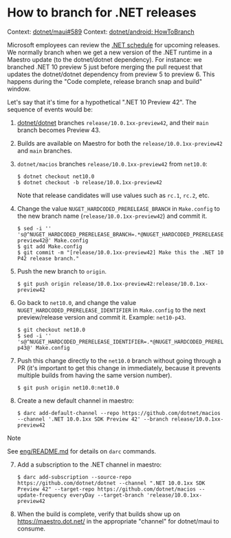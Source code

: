 # How to branch for .NET releases

Context: [dotnet/maui#589][0]
Context: [dotnet/android: HowToBranch][4]

Microsoft employees can review the [.NET schedule][3] for upcoming releases.
We normally branch when we get a new version of the .NET runtime in a Maestro
update (to the dotnet/dotnet dependency). For instance: we branched .NET 10
preview 5 just before merging the pull request that updates the dotnet/dotnet
dependency from preview 5 to preview 6. This happens during the "Code
complete, release branch snap and build" window.

Let's say that it's time for a hypothetical ".NET 10 Preview 42". The
sequence of events would be:

1. [dotnet/dotnet][1] branches `release/10.0.1xx-preview42`, and their `main` branch becomes Preview 43.

2. Builds are available on Maestro for both the `release/10.0.1xx-preview42` and `main` branches.

3. `dotnet/macios` branches `release/10.0.1xx-preview42` from `net10.0`:

	```shell
	$ dotnet checkout net10.0
	$ dotnet checkout -b release/10.0.1xx-preview42
	```

	Note that release candidates will use values such as `rc.1`, `rc.2`, etc.

2. Change the value `NUGET_HARDCODED_PRERELEASE_BRANCH` in `Make.config` to the new branch name (`release/10.0.1xx-preview42`) and commit it.

	```shell
	$ sed -i '' 's@^NUGET_HARDCODED_PRERELEASE_BRANCH=.*@NUGET_HARDCODED_PRERELEASE_BRANCH=release/10.0.1xx-preview42@' Make.config
	$ git add Make.config
	$ git commit -m "[release/10.0.1xx-preview42] Make this the .NET 10 P42 release branch."
	```

3. Push the new branch to `origin`.

	```shell
	$ git push origin release/10.0.1xx-preview42:release/10.0.1xx-preview42
	```

4. Go back to `net10.0`, and change the value `NUGET_HARDCODED_PRERELEASE_IDENTIFIER` in `Make.config` to the next preview/release version and commit it. Example: `net10-p43`.

	```shell
	$ git checkout net10.0
	$ sed -i '' 's@^NUGET_HARDCODED_PRERELEASE_IDENTIFIER=.*@NUGET_HARDCODED_PRERELEASE_IDENTIFIER=net10-p43@' Make.config
	```

5. Push this change directly to the `net10.0` branch without going through a PR (it's important to get this change in immediately, because it prevents multiple builds from having the same version number).

	```shell
	$ git push origin net10.0:net10.0
	```

6. Create a new default channel in maestro:

	```shell
	$ darc add-default-channel --repo https://github.com/dotnet/macios --channel '.NET 10.0.1xx SDK Preview 42' --branch release/10.0.1xx-preview42
	```

>[!NOTE]
>See [eng/README.md][2] for details on `darc` commands.

7. Add a subscription to the .NET channel in maestro:

	```shell
	$ darc add-subscription --source-repo https://github.com/dotnet/dotnet --channel ".NET 10.0.1xx SDK Preview 42" --target-repo https://github.com/dotnet/macios --update-frequency everyDay --target-branch 'release/10.0.1xx-preview42
	```

8. When the build is complete, verify that builds show up on https://maestro.dot.net/ in the appropriate "channel" for dotnet/maui to consume.

[0]: https://github.com/dotnet/maui/issues/598
[1]: https://github.com/dotnet/dotnet
[2]: ../../eng/README.md
[3]: https://aka.ms/net10-schedule
[4]: https://github.com/dotnet/android/blob/main/Documentation/guides/HowToBranch.md
